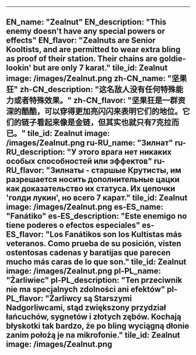 ---

EN_name: "Zealnut"
EN_description: "This enemy doesn't have any special powers or effects"
EN_flavor: "Zealnuts are Senior Kooltists, and are permitted to wear extra bling as proof of their station. Their chains are goldie-lookin' but are only 7 karat."
tile_id: Zealnut
image: /images/Zealnut.png
zh-CN_name: "坚果狂"
zh-CN_description: "这名敌人没有任何特殊能力或者特殊效果。"
zh-CN_flavor: "坚果狂是一群资深的酷酷，可以穿得更加亮闪闪来表明它们的地位。它们的链子看起来像是金链，但其实也就只有7克拉而已。"
tile_id: Zealnut
image: /images/Zealnut.png
ru-RU_name: "Зилнат"
ru-RU_description: "У этого врага нет никаких особых способностей или эффектов"
ru-RU_flavor: "Зилнаты - старшые Крутисты, им разрешается носить дополнительные цацки как доказательство их статуса. Их цепочки 'голди лукин', но всего 7 карат."
tile_id: Zealnut
image: /images/Zealnut.png
es-ES_name: "Fanátiko"
es-ES_description: "Este enemigo no tiene poderes o efectos especiales"
es-ES_flavor: "Los Fanátikos son los Kultistas más veteranos. Como prueba de su posición, visten ostentosas cadenas y baratijas que parecen mucho más caras de lo que son."
tile_id: Zealnut
image: /images/Zealnut.png
pl-PL_name: "Żarliwiec"
pl-PL_description: "Ten przeciwnik nie ma specjalnych zdolności ani efektów"
pl-PL_flavor: "Żarliwcy są Starszymi Nadgorliwcami, stąd zwiększony przydział łańcuchów, sygnetów i złotych zębów. Kochają błyskotki tak bardzo, że po bling wyciągną dłonie zanim położą je na mikrofonie."
tile_id: Zealnut
image: /images/Zealnut.png
---